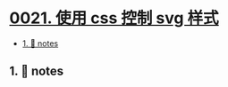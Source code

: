 # [0021. 使用 css 控制 svg 样式](https://github.com/Tdahuyou/svg/tree/main/0021.%20%E4%BD%BF%E7%94%A8%20css%20%E6%8E%A7%E5%88%B6%20svg%20%E6%A0%B7%E5%BC%8F)

<!-- region:toc -->
- [1. 📒 notes](#1--notes)
<!-- endregion:toc -->

## 1. 📒 notes


